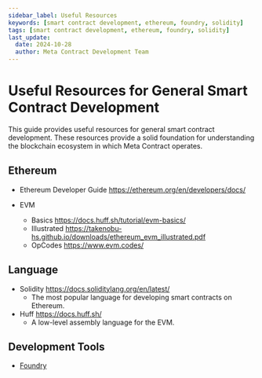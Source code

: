 ```yaml
---
sidebar_label: Useful Resources
keywords: [smart contract development, ethereum, foundry, solidity]
tags: [smart contract development, ethereum, foundry, solidity]
last_update:
  date: 2024-10-28
  author: Meta Contract Development Team
---
```


# Useful Resources for General Smart Contract Development

This guide provides useful resources for general smart contract development.
These resources provide a solid foundation for understanding the blockchain ecosystem in which Meta Contract operates.

## Ethereum

- Ethereum Developer Guide https://ethereum.org/en/developers/docs/

- EVM
    - Basics https://docs.huff.sh/tutorial/evm-basics/
    - Illustrated https://takenobu-hs.github.io/downloads/ethereum_evm_illustrated.pdf
    - OpCodes https://www.evm.codes/

## Language

- Solidity https://docs.soliditylang.org/en/latest/
    - The most popular language for developing smart contracts on Ethereum.
- Huff https://docs.huff.sh/
    - A low-level assembly language for the EVM.

## Development Tools

- [Foundry](https://book.getfoundry.sh/)

